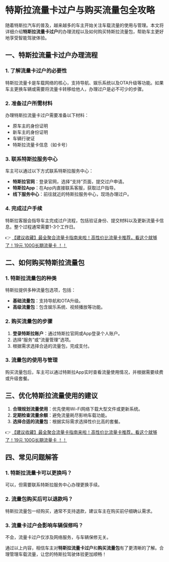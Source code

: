 # 特斯拉流量卡过户与购买流量包全攻略

随着特斯拉汽车的普及，越来越多的车主开始关注车载流量的使用与管理。本文将详细介绍**特斯拉流量卡过户**的办理流程以及如何购买特斯拉流量包，帮助车主更好地享受智能驾驶体验。

## 一、特斯拉流量卡过户办理流程

### 1. 了解流量卡过户的必要性
特斯拉流量卡是车载网络的核心，支持导航、娱乐系统以及OTA升级等功能。如果车主更换车辆或需要将流量卡转移给他人，办理过户是必不可少的步骤。

### 2. 准备过户所需材料
办理特斯拉流量卡过户需要准备以下材料：
- 原车主的身份证明
- 新车主的身份证明
- 车辆行驶证
- 特斯拉流量卡信息（如卡号）

### 3. 联系特斯拉服务中心
车主可以通过以下方式联系特斯拉服务中心：
- **特斯拉官网**：登录官网，选择“支持”页面，提交过户申请。
- **特斯拉App**：在App内直接联系客服，获取过户指导。
- **线下服务中心**：前往就近的特斯拉服务中心，现场办理过户。

### 4. 完成过户手续
特斯拉客服会指导车主完成过户流程，包括验证身份、提交材料以及更新流量卡信息。整个过程通常需要1-3个工作日。

👉 [【建议收藏】最全聚合流量卡指南来啦！高性价比流量卡推荐，看这个就够了！19元 100G长期流量卡 ！！](https://bit.ly/Liuliangka)

## 二、如何购买特斯拉流量包

### 1. 特斯拉流量包的种类
特斯拉提供多种流量包选项，包括：
- **基础流量包**：支持导航和OTA升级。
- **高级流量包**：包含娱乐系统、视频播放等功能。

### 2. 购买流量包的步骤
1. **登录特斯拉账户**：通过特斯拉官网或App登录个人账户。
2. 选择“服务”或“流量管理”选项。
3. 根据需求选择合适的流量包，完成支付。

### 3. 流量包的使用与管理
购买流量包后，车主可以通过特斯拉App实时查看流量使用情况，并根据需要续费或升级套餐。

## 三、优化特斯拉流量使用的建议
1. **合理规划流量使用**：优先使用Wi-Fi网络下载大型文件或更新系统。
2. **定期检查流量余额**：避免流量耗尽影响车载功能。
3. **选择合适的流量包**：根据实际需求选择性价比高的套餐。

👉 [【建议收藏】最全聚合流量卡指南来啦！高性价比流量卡推荐，看这个就够了！19元 100G长期流量卡 ！！](https://bit.ly/Liuliangka)

## 四、常见问题解答
### 1. 特斯拉流量卡可以更换吗？
可以，但需要联系特斯拉服务中心办理更换手续。

### 2. 流量包购买后可以退款吗？
特斯拉流量包一经购买，通常不支持退款，建议车主在购买前仔细确认需求。

### 3. 流量卡过户会影响车辆保修吗？
不会，流量卡过户仅涉及网络服务，与车辆保修无关。

通过以上内容，相信车主对**特斯拉流量卡过户**和**购买流量包**有了更清晰的了解。合理管理车载流量，让您的特斯拉驾驶体验更加顺畅！
